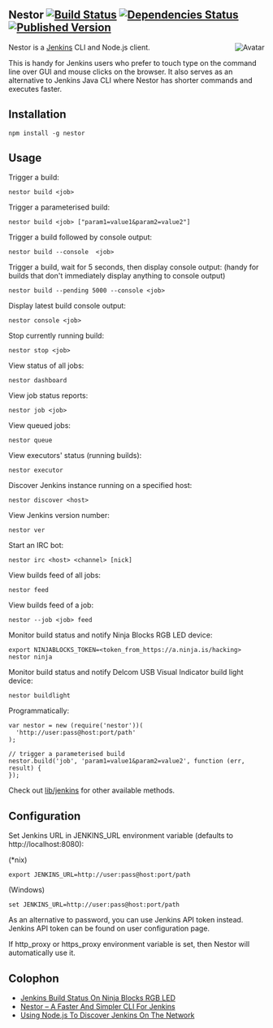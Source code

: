 Nestor [![Build Status](https://secure.travis-ci.org/cliffano/nestor.png?branch=master)](http://travis-ci.org/cliffano/nestor) [![Dependencies Status](https://david-dm.org/cliffano/nestor.png)](http://david-dm.org/cliffano/nestor) [![Published Version](https://badge.fury.io/js/nestor.png)](http://badge.fury.io/js/nestor)
------
<a href="http://en.wikipedia.org/wiki/Nestor_%28Tintin_character%29"><img align="right" src="https://raw.github.com/cliffano/nestor/master/avatar.jpg" alt="Avatar"/></a>

Nestor is a [Jenkins](http://jenkins-ci.org) CLI and Node.js client.

This is handy for Jenkins users who prefer to touch type on the command line over GUI and mouse clicks on the browser. It also serves as an alternative to Jenkins Java CLI where Nestor has shorter commands and executes faster.

Installation
------------

    npm install -g nestor

Usage
-----

Trigger a build:

    nestor build <job>

Trigger a parameterised build:

    nestor build <job> ["param1=value1&param2=value2"]

Trigger a build followed by console output:

    nestor build --console  <job>

Trigger a build, wait for 5 seconds, then display console output:
(handy for builds that don't immediately display anything to console output)

    nestor build --pending 5000 --console <job>

Display latest build console output:

    nestor console <job>

Stop currently running build:

    nestor stop <job>

View status of all jobs:

    nestor dashboard

View job status reports:

    nestor job <job>

View queued jobs:

    nestor queue

View executors' status (running builds):

    nestor executor
    
Discover Jenkins instance running on a specified host:

    nestor discover <host>

View Jenkins version number:

    nestor ver

Start an IRC bot:

    nestor irc <host> <channel> [nick]

View builds feed of all jobs:

    nestor feed 

View builds feed of a job:

    nestor --job <job> feed

Monitor build status and notify Ninja Blocks RGB LED device:

    export NINJABLOCKS_TOKEN=<token_from_https://a.ninja.is/hacking>
    nestor ninja

Monitor build status and notify Delcom USB Visual Indicator build light device:

    nestor buildlight

Programmatically:

    var nestor = new (require('nestor'))(
      'http://user:pass@host:port/path'
    );

    // trigger a parameterised build
    nestor.build('job', 'param1=value1&param2=value2', function (err, result) {
    });

Check out [lib/jenkins](https://github.com/cliffano/nestor/blob/master/lib/jenkins.js) for other available methods.

Configuration
-------------

Set Jenkins URL in JENKINS_URL environment variable (defaults to http://localhost:8080):

(*nix)

    export JENKINS_URL=http://user:pass@host:port/path

(Windows)

    set JENKINS_URL=http://user:pass@host:port/path

As an alternative to password, you can use Jenkins API token instead. Jenkins API token can be found on user configuration page.

If http_proxy or https_proxy environment variable is set, then Nestor will automatically use it.

Colophon
--------

* [Jenkins Build Status On Ninja Blocks RGB LED](http://blog.cliffano.com/2013/04/08/jenkins-build-status-on-ninja-blocks-rgb-led/)
* [Nestor – A Faster And Simpler CLI For Jenkins](http://blog.cliffano.com/2011/10/22/nestor-a-faster-and-simpler-cli-for-jenkins/)
* [Using Node.js To Discover Jenkins On The Network](http://blog.cliffano.com/2011/08/04/using-nodejs-to-discover-jenkins-on-the-network/)
